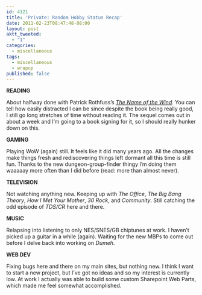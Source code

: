 ```yaml
---
id: 4121
title: 'Private: Random Hobby Status Recap'
date: 2011-02-23T08:47:48-08:00
layout: post
aktt_tweeted:
  - "1"
categories:
  - miscellaneous
tags:
  - miscellaneous
  - wrapup
published: false
---
```

**READING**

About halfway done with Patrick Rothfuss&#8217;s _[The Name of the Wind](http://www.patrickrothfuss.com/content/books.asp)._ You can tell how easily distracted I can be since despite the book being really good, I still go long stretches of time without reading it. The sequel comes out in about a week and I&#8217;m going to a book signing for it, so I should really hunker down on this.

**GAMING**

Playing WoW (again) still. It feels like it did many years ago. All the changes make things fresh and rediscovering things left dormant all this time is still fun. Thanks to the new dungeon-group-finder thingy I&#8217;m doing them waaaaay more often than I did before (read: more than almost never).

**TELEVISION**

Not watching anything new. Keeping up with _The Office_, _The Big Bang Theory_, _How I Met Your Mother_, _30 Rock_, and _Community_. Still catching the odd episode of _TDS/CR_ here and there.

**MUSIC**

Relapsing into listening to only NES/SNES/GB chiptunes at work. I haven&#8217;t picked up a guitar in a while (again). Waiting for the new MBPs to come out before I delve back into working on _Dumeh_.

**WEB DEV**

Fixing bugs here and there on my main sites, but nothing new. I think I want to start a new project, but I&#8217;ve got no ideas and so my interest is currently low. At work I actually was able to build some custom Sharepoint Web Parts, which made me feel somewhat accomplished.
